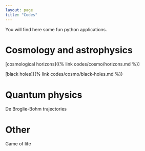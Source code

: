 ```yaml
---
layout: page
title: "Codes"
---
```


You will find here some fun python applications.

# Cosmology and astrophysics

[cosmological horizons]({% link codes/cosmo/horizons.md %})

[black holes]({% link codes/cosmo/black-holes.md %})

# Quantum physics

De Broglie-Bohm trajectories

# Other

Game of life
